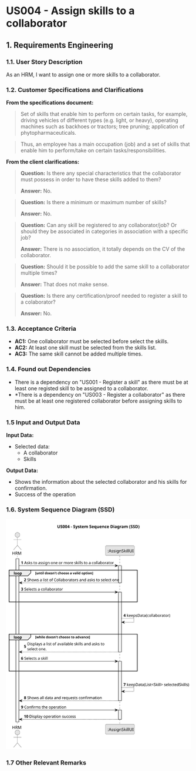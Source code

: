 # US004 - Assign skills to a collaborator

## 1. Requirements Engineering

### 1.1. User Story Description

As an HRM, I want to assign one or more skills to a collaborator.

### 1.2. Customer Specifications and Clarifications

**From the specifications document:**

> Set of skills that enable him to perform on certain tasks, for example, driving vehicles of different types (e.g.
> light, or heavy), operating machines such as backhoes or tractors; tree pruning; application of phytopharmaceuticals.

> Thus, an employee has a main occupation (job) and a set of skills that enable him to perform/take on certain
> tasks/responsibilities.

**From the client clarifications:**

> **Question:** Is there any special characteristics that the collaborator must possess in order to have these skills
> added to them?
>
> **Answer:** No.

> **Question:** Is there a minimum or maximum number of skills?
>
> **Answer:** No.

> **Question:** Can any skill be registered to any collaborator/job? Or should they be associated in categories in
> association with a specific job?
>
> **Answer:** There is no association, it totally depends on the CV of the collaborator.

> **Question:** Should it be possible to add the same skill to a collaborator multiple times?
>
> **Answer:** That does not make sense.

> **Question:** Is there any certification/proof needed to register a skill to a colaborator?
>
> **Answer:** No.

### 1.3. Acceptance Criteria

* **AC1:** One collaborator must be selected before select the skills.
* **AC2:** At least one skill must be selected from the skills list.
* **AC3:** The same skill cannot be added multiple times.

### 1.4. Found out Dependencies

* There is a dependency on "US001 - Register a skill" as there must be at least one registed skill to be assigned to a
  collaborator.
* *There is a dependency on "US003 - Register a collaborator" as there must be at least one registered collaborator
  before assigning skills to him.

### 1.5 Input and Output Data

**Input Data:**

* Selected data:
    * A collaborator
    * Skills

**Output Data:**

* Shows the information about the selected collaborator and his skills for confirmation.
* Success of the operation

### 1.6. System Sequence Diagram (SSD)

![System Sequence Diagram](svg/us004-system-sequence-diagram.svg)

### 1.7 Other Relevant Remarks


